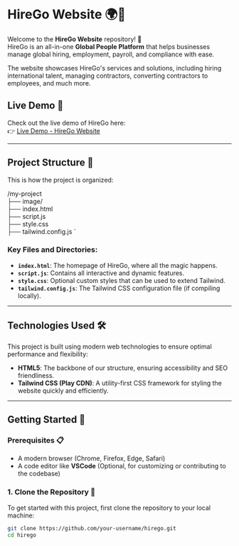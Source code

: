 # HireGo Website 🌍🚀

Welcome to the **HireGo Website** repository! 🚀  
HireGo is an all-in-one **Global People Platform** that helps businesses manage global hiring, employment, payroll, and compliance with ease. 

The website showcases HireGo's services and solutions, including hiring international talent, managing contractors, converting contractors to employees, and much more.

## Live Demo 🎥

Check out the live demo of HireGo here:  
👉 [Live Demo - HireGo Website](https://sensational-selkie-8530cf.netlify.app/)



---

## Project Structure 📂

This is how the project is organized:

/my-project    
 ├── image/                                            
 ├── index.html                                      
 ├── script.js                                        
 ├── style.css                                          
 ├── tailwind.config.js                             `



### Key Files and Directories:

- **`index.html`**: The homepage of HireGo, where all the magic happens.
- **`script.js`**: Contains all interactive and dynamic features.
- **`style.css`**: Optional custom styles that can be used to extend Tailwind.
- **`tailwind.config.js`**: The Tailwind CSS configuration file (if compiling locally).

---

## Technologies Used 🛠️

This project is built using modern web technologies to ensure optimal performance and flexibility:

- **HTML5**: The backbone of our structure, ensuring accessibility and SEO friendliness.
- **Tailwind CSS (Play CDN)**: A utility-first CSS framework for styling the website quickly and efficiently.


---



## Getting Started 🚀

### Prerequisites 📋

- A modern browser (Chrome, Firefox, Edge, Safari)
- A code editor like **VSCode** (Optional, for customizing or contributing to the codebase)
  
### 1. Clone the Repository 🔧

To get started with this project, first clone the repository to your local machine:

```bash
git clone https://github.com/your-username/hirego.git
cd hirego

